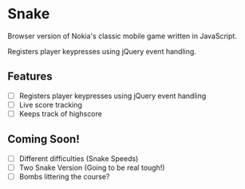 # Snake

Browser version of Nokia's classic mobile game written in JavaScript. 

Registers player keypresses using jQuery event handling. 

## Features
- [ ] Registers player keypresses using jQuery event handling
- [ ] Live score tracking
- [ ] Keeps track of highscore

## Coming Soon!
- [ ] Different difficulties (Snake Speeds)
- [ ] Two Snake Version (Going to be real tough!)
- [ ] Bombs littering the course?
